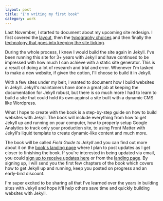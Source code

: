 ```yaml
---
layout: post
title: "I'm writing my first book"
category: work
---
```


Last November, I started to document about my upcoming site redesign. I first covered the [layout]({{site.url}}/redesign-layout), then the [typography choices]({{site.url}}/redesign-typography) and then finally the [technology that goes into keeping the site ticking]({{site.url}}/redesign-technology).

During the whole process, I knew I would build the site again in Jekyll. I've been running this site for 3+ years with Jekyll and have continued to be impressed with how much I can achieve with a static site generator. This is a result of doing a lot of research and trial and error. Whenever I'm tasked to make a new website, if given the option, I'll choose to build it in Jekyll.

With a few sites under my belt, I wanted to document how I build websites in Jekyll. Jekyll's maintainers have done a great job at keeping the documentation for Jekyll robust, but there is so much more I had to learn to build a site that could hold its own against a site built with a dynamic CMS like Wordpress.

What I hope to create with the book is a step-by-step guide on how to build websites with Jekyll. The book will include everything from how to get Jekyll up and running on your computer, how to properly setup Google Analytics to track only your production site, to using Front Matter with Jekyll's liquid template to create dynamic-like content and much more.

The book will be called *Field Guide to Jekyll* and you can find out more about it on the [book's landing page]({{site.url}}/jekyll-field-guide) where I plan to post updates as I get closer to finishing the book. If you're interested in being updated via email, you could [sign up to receive updates here](http://eepurl.com/bJJN-X) or from the [landing page]({{site.url}}/jekyll-field-guide). By signing up, I will send you the first few chapters of the book which covers how to get Jekyll up and running, keep you posted on progress and an early-bird discount.

I'm super excited to be sharing all that I've learned over the years in building sites with Jekyll and hope it'll help others save time and quickly building websites with Jekyll.
